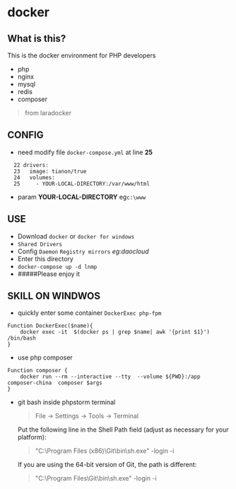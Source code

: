 # docker
## What is this?
This is the docker environment for PHP developers
- php
- nginx
- mysql
- redis
- composer

> from laradocker

## CONFIG
- need modify file `docker-compose.yml` at line **25**
~~~
  22 drivers:
  23   image: tianon/true
  24   volumes:
  25     - YOUR-LOCAL-DIRECTORY:/var/www/html
~~~
- param **YOUR-LOCAL-DIRECTORY**  eg`c:\www`


## USE
- Download `docker` or `docker for windows`
- `Shared Drivers`
- Config `Daemon` `Registry mirrors`  *eg:daocloud*
- Enter this directory
- `docker-compose up -d lnmp`
- #####Please enjoy it

## SKILL ON WINDWOS
- quickly enter some container `DockerExec php-fpm`
~~~
Function DockerExec($name){
    docker exec -it  $(docker ps | grep $name| awk '{print $1}')  /bin/bash
}
~~~
- use php composer
~~~
Function composer {
    docker run --rm --interactive --tty  --volume ${PWD}:/app composer-china  composer $args
}
~~~
- git bash inside phpstorm terminal
    > File -> Settings -> Tools -> Terminal
    
    Put the following line in the Shell Path field (adjust as necessary for your platform):
    > "C:\Program Files (x86)\Git\bin\sh.exe" -login -i
    
    If you are using the 64-bit version of Git, the path is different:
    > "C:\Program Files\Git\bin\sh.exe" -login -i



